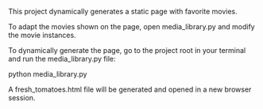 This project dynamically generates a static page with favorite movies.

To adapt the movies shown on the page, open media_library.py and modify the movie instances.

To dynamically generate the page, go to the project root in your terminal and run the media_library.py file:

python media_library.py

A fresh_tomatoes.html file will be generated and opened in a new browser session.